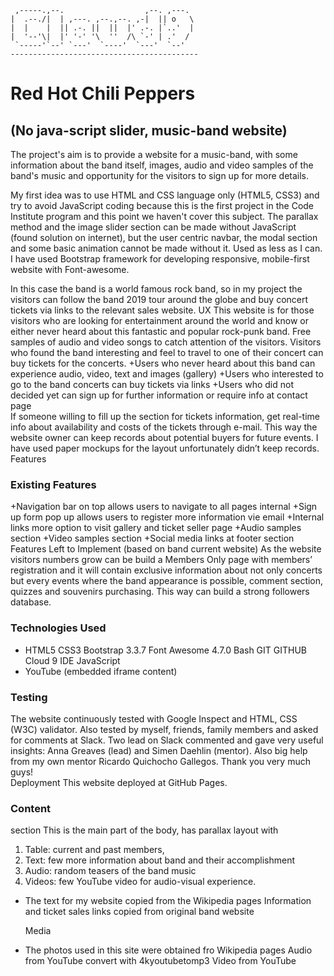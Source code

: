
     ,-----.,--.                  ,--. ,---.   
    |  .--./|  | ,---. ,--.,--. ,-|  || o   \  
    |  |    |  || .-. ||  ||  |' .-. |`..'  |  
    |  '--'\|  |' '-' '\  ''  /\ `-' | .'  /  
     `-----'`--' `---'  `----'  `---'  `--'    
    ------------------------------------------ 
# Red Hot Chili Peppers
## (No java-script slider, music-band website)

The project's aim is to provide a website for a music-band, with some information about the band itself, images, audio and video samples of the band's music and opportunity for the visitors to sign up for more details.

My first idea was to use HTML and CSS language only (HTML5, CSS3) and try to avoid JavaScript coding because this is the first project in the Code Institute program and this point we haven't cover this subject. 
The parallax method and the image slider section can be made without JavaScript (found solution on internet), but the user centric navbar, the modal section and some basic animation cannot be made without it. 
Used as less as I can.
I have used Bootstrap framework for developing responsive, mobile-first website with Font-awesome.

In this case the band is a world famous rock band, so in my project the visitors can follow the band 2019 tour around the globe and buy concert tickets via links to the relevant sales website.
UX
This website is for those visitors who are looking for entertainment around the world and know or either never heard about this fantastic and popular rock-punk band. Free samples of audio and video songs to catch attention of the visitors. 
Visitors who found the band interesting and feel to travel to one of their concert can  buy tickets for the concerts.
+Users who never heard about this band can experience audio, video, text and images (gallery)
+Users who interested to go to the band concerts can buy tickets via links
+Users who did not decided yet can sign up for further information or require info at contact page  
If someone willing to fill up the section for tickets information, get real-time info about availability and costs of the tickets through e-mail. This way the website owner can keep records about potential buyers for future events.
I have used paper mockups for the layout unfortunately didn’t keep records.
Features

### Existing Features

+Navigation bar on top allows users to navigate to all pages internal
+Sign up form pop up allows users to register more information vie email
+Internal links more option to visit gallery and ticket seller page
+Audio samples section
+Video samples section
+Social media links at footer section
Features Left to Implement 
(based on band current website)
As the website visitors numbers grow can be build a Members Only page with members’ registration and it will contain exclusive information about not only concerts but every events where the band appearance is possible, comment section, quizzes and souvenirs purchasing. This way can build a strong followers database.

### Technologies Used

+ HTML5
  CSS3
  Bootstrap 3.3.7
 	Font Awesome 4.7.0
  Bash
  GIT
  GITHUB
  Cloud 9 IDE
  JavaScript
+ YouTube (embedded iframe content)

### Testing
The website continuously tested with Google Inspect and HTML, CSS (W3C) validator.
Also tested by myself, friends, family members and asked for comments at Slack. 
Two lead on Slack commented and gave very useful insights: Anna Greaves (lead) and
Simen Daehlin (mentor). Also big help from my own mentor Ricardo Quichocho Gallegos. 
Thank you very much guys!   
Deployment
This website deployed at GitHub Pages.

### Content
 section
 This is the main part of the body, has parallax layout with 
1.	Table: current and past members, 
2.	Text: few more information about band and their accomplishment
3.	Audio: random teasers of the band music
4.	Videos: few YouTube video for audio-visual experience.

+ The text for my website copied from the Wikipedia pages
  Information and  ticket sales links copied from original band website

   Media
   
 - The photos used in this site were obtained fro Wikipedia pages
   Audio from YouTube convert with 4kyoutubetomp3
   Video from YouTube
